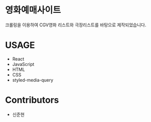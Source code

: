 # 영화예매사이트
크롤링을 이용하여 CGV영화 리스트와 극장리스트를 바탕으로 제작되었습니다.

# USAGE
<ul>
  <li>React</li>
  <li>JavaScript</li>
  <li>HTML</li>
  <li>CSS</li>
  <li>styled-media-query</li>
</ul>

# Contributors
<ul>
  <li>신준현</li>
</ul>
